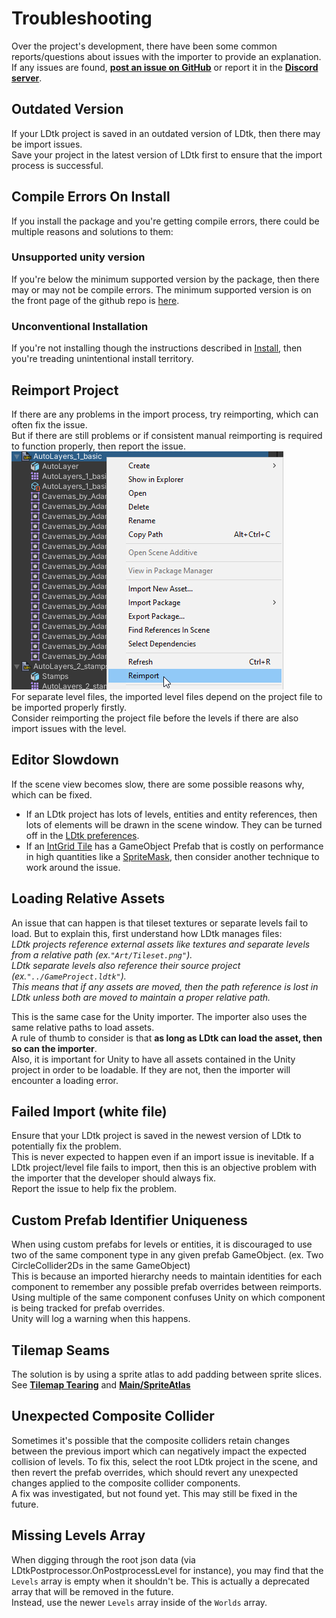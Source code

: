 # Troubleshooting
Over the project's development, there have been some common reports/questions about issues with the importer to provide an explanation.  
If any issues are found, [**post an issue on GitHub**](https://github.com/Cammin/LDtkUnity/issues) or report it in the **[Discord server](https://discord.gg/7RPGAW9dJx)**.

## Outdated Version
If your LDtk project is saved in an outdated version of LDtk, then there may be import issues.   
Save your project in the latest version of LDtk first to ensure that the import process is successful.

## Compile Errors On Install
If you install the package and you're getting compile errors, there could be multiple reasons and solutions to them:

### Unsupported unity version
If you're below the minimum supported version by the package, then there may or may not be compile errors. The minimum supported version is on the front page of the github repo is [here](https://github.com/Cammin/LDtkToUnity).

### Unconventional Installation
If you're not installing though the instructions described in [Install](), then you're treading unintentional install territory.

## Reimport Project
If there are any problems in the import process, try reimporting, which can often fix the issue.  
But if there are still problems or if consistent manual reimporting is required to function properly, then report the issue.  
![Reimport](../../images/img_Unity_Reimport.png)  
For separate level files, the imported level files depend on the project file to be imported properly firstly.  
Consider reimporting the project file before the levels if there are also import issues with the level.

## Editor Slowdown
If the scene view becomes slow, there are some possible reasons why, which can be fixed.  
- If an LDtk project has lots of levels, entities and entity references, then lots of elements will be drawn in the scene window. They can be turned off in the [LDtk preferences](topic_Preferences.md).
- If an [IntGrid Tile](topic_IntGridTile.md) has a GameObject Prefab that is costly on performance in high quantities like a [SpriteMask](https://docs.unity3d.com/Manual/class-SpriteMask.html), then consider another technique to work around the issue.

## Loading Relative Assets
An issue that can happen is that tileset textures or separate levels fail to load. But to explain this, first understand how LDtk manages files:  
*LDtk projects reference external assets like textures and separate levels from a relative path (ex.`"Art/Tileset.png"`).  
LDtk separate levels also reference their source project (ex.`"../GameProject.ldtk"`).  
This means that if any assets are moved, then the path reference is lost in LDtk unless both are moved to maintain a proper relative path.*

This is the same case for the Unity importer. The importer also uses the same relative paths to load assets.  
A rule of thumb to consider is that **as long as LDtk can load the asset, then so can the importer**.  
Also, it is important for Unity to have all assets contained in the Unity project in order to be loadable. If they are not, then the importer will encounter a loading error.

## Failed Import (white file)
Ensure that your LDtk project is saved in the newest version of LDtk to potentially fix the problem.  
This is never expected to happen even if an import issue is inevitable. 
If a LDtk project/level file fails to import, then this is an objective problem with the importer that the developer should always fix.  
Report the issue to help fix the problem.


## Custom Prefab Identifier Uniqueness
When using custom prefabs for levels or entities, it is discouraged to use two of the same component type in any given prefab GameObject. (ex. Two CircleCollider2Ds in the same GameObject)  
This is because an imported hierarchy needs to maintain identities for each component to remember any possible prefab overrides between reimports. Using multiple of the same component confuses Unity on which component is being tracked for prefab overrides.    
Unity will log a warning when this happens.


## Tilemap Seams
The solution is by using a sprite atlas to add padding between sprite slices.  
See **[Tilemap Tearing](../Topics/topic_TilemapTearing.md)** and **[Main/SpriteAtlas](../Importer/topic_Section_Main.md)**


## Unexpected Composite Collider
Sometimes it's possible that the composite colliders retain changes between the previous import which can negatively impact the expected collision of levels.
To fix this, select the root LDtk project in the scene, and then revert the prefab overrides, which should revert any unexpected changes applied to the composite collider components.  
A fix was investigated, but not found yet. This may still be fixed in the future.

## Missing Levels Array
When digging through the root json data (via LDtkPostprocessor.OnPostprocessLevel for instance), you may find that the `Levels` array is empty when it shouldn't be. 
This is actually a deprecated array that will be removed in the future.  
Instead, use the newer `Levels` array inside of the `Worlds` array.
